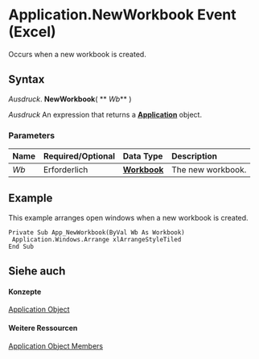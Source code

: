 
# Application.NewWorkbook Event (Excel)

Occurs when a new workbook is created.


## Syntax

 _Ausdruck_. **NewWorkbook**( ** _Wb_** )

 _Ausdruck_ An expression that returns a **[Application](19b73597-5cf9-4f56-8227-b5211f657f6f.md)** object.


### Parameters



|**Name**|**Required/Optional**|**Data Type**|**Description**|
|:-----|:-----|:-----|:-----|
| _Wb_|Erforderlich|**[Workbook](8c00aa60-c974-eed3-0812-3c9625eb0d4c.md)**|The new workbook.|

## Example

This example arranges open windows when a new workbook is created.


```
Private Sub App_NewWorkbook(ByVal Wb As Workbook) 
 Application.Windows.Arrange xlArrangeStyleTiled 
End Sub
```


## Siehe auch


#### Konzepte


[Application Object](19b73597-5cf9-4f56-8227-b5211f657f6f.md)
#### Weitere Ressourcen


[Application Object Members](http://msdn.microsoft.com/library/4cb9ca42-8d07-cc9c-2d80-4eb9a5921e1e%28Office.15%29.aspx)